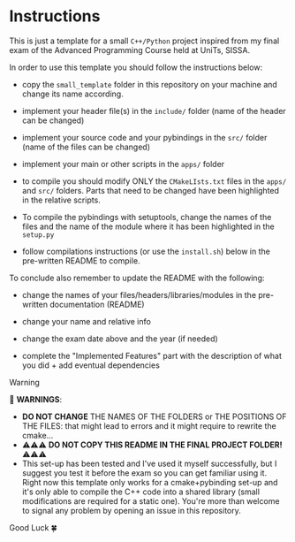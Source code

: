 # Instructions

This is just a template for a small `C++/Python` project inspired from my final exam of the Advanced Programming Course held at UniTs, SISSA.

In order to use this template you should follow the instructions below:

* copy the `small_template` folder in this repository on your machine and change its name according.

* implement your header file(s) in the `include/` folder (name of the header can be changed)

* implement your source code and your pybindings in the `src/` folder (name of the files can be changed)

* implement your main or other scripts in the `apps/` folder
  
* to compile you should modify ONLY the `CMakeLIsts.txt` files in the `apps/` and `src/` folders. Parts that need to be changed have been highlighted in the relative scripts.

* To compile the pybindings with setuptools, change the names of the files and the name of the module where it has been highlighted in the `setup.py`

* follow compilations instructions (or use the `install.sh`) below in the pre-written README to compile.

To conclude also remember to update the README with the following:

* change the names of your files/headers/libraries/modules in the pre-written documentation (README)

* change your name and relative info

* change the exam date above and the year (if needed)

* complete the "Implemented Features" part with the description of what you did + add eventual dependencies

> [!WARNING]
> 🚨 **WARNINGS**:
>
> * **DO NOT CHANGE** THE NAMES OF THE FOLDERS or THE POSITIONS OF THE FILES: that might lead to errors and it might require to rewrite the cmake...
> * ⚠️⚠️⚠️ **DO NOT COPY THIS README IN THE FINAL PROJECT FOLDER!** ⚠️⚠️⚠️
> * This set-up has been tested and I've used it myself successfully, but I suggest you test it before the exam so you can get familiar using it. Right now this template only works for a cmake+pybinding set-up and it's only able to compile the C++ code into a shared library (small modifications are required for a static one). You're more than welcome to signal any problem by opening an issue in this repository.

Good Luck 🍀
